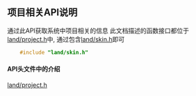

## 项目相关API说明

通过此API获取系统中项目相关的信息
此文档描述的函数接口都位于[land/project.h](./include/land/project.h)中, 通过包含[land/skin.h](./include/land/skin.h)即可
```c
    #include "land/skin.h"
```


#### API头文件中的介绍

[land/project.h](./include/land/project.h)

